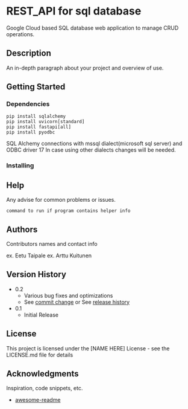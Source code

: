 # REST_API for sql database

Google Cloud based SQL database web application to manage CRUD operations.

## Description

An in-depth paragraph about your project and overview of use.

## Getting Started

### Dependencies

```
pip install sqlalchemy 
pip install uvicorn[standard]
pip install fastapi[all]
pip install pyodbc
```
SQL Alchemy connections with mssql dialect(microsoft sql server) and ODBC driver 17
In case using other dialects changes will be needed. 

### Installing

## Help

Any advise for common problems or issues.
```
command to run if program contains helper info
```

## Authors

Contributors names and contact info

ex. Eetu Taipale
ex. Arttu Kuitunen


## Version History

* 0.2
    * Various bug fixes and optimizations
    * See [commit change]() or See [release history]()
* 0.1
    * Initial Release

## License

This project is licensed under the [NAME HERE] License - see the LICENSE.md file for details

## Acknowledgments
Inspiration, code snippets, etc.
* [awesome-readme](https://github.com/matiassingers/awesome-readme)
